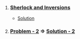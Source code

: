 1. ### [Sherlock and Inversions](https://www.hackerearth.com/practice/data-structures/advanced-data-structures/fenwick-binary-indexed-trees/practice-problems/algorithm/sherlock-and-inversions/)
   - [Solution](https://github.com/MH-Sajjat/CP-activities/blob/main/Daily%20challenge/solution001.cpp)
2. ### [Problem - 2](https://codeforces.com/gym/100589/problem/H) => [Solution - 2](https://github.com/MH-Sajjat/CP-activities/blob/main/Daily%20challenge/solution002.cpp)
